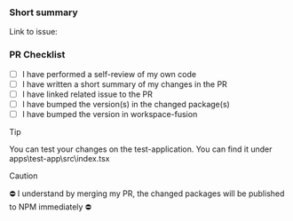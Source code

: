### Short summary

Link to issue:

### PR Checklist

- [ ] I have performed a self-review of my own code
- [ ] I have written a short summary of my changes in the PR
- [ ] I have linked related issue to the PR
- [ ] I have bumped the version(s) in the changed package(s)
- [ ] I have bumped the version in workspace-fusion

> [!TIP]
> You can test your changes on the test-application. You can find it under apps\test-app\src\index.tsx

> [!CAUTION]
> ⛔ I understand by merging my PR, the changed packages will be published to NPM immediately ⛔
